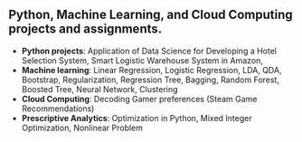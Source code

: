 ## Python, Machine Learning, and Cloud Computing projects and assignments.
* **Python projects**: Application of Data Science for Developing a Hotel Selection System, Smart Logistic Warehouse System in Amazon, 
* **Machine learning**: Linear Regression, Logistic Regression, LDA, QDA, Bootstrap, Regularization, Regression Tree, Bagging, Random Forest, Boosted Tree, Neural Network, Clustering
* **Cloud Computing**: Decoding Gamer preferences (Steam Game Recommendations)
* **Prescriptive Analytics**: Optimization in Python, Mixed Integer Optimization, Nonlinear Problem
